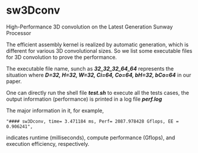 # sw3Dconv
High-Performance 3D convolution on the Latest Generation Sunway Processor

The efficient assembly kernel is realized by automatic generation, which is different for various 3D convolutional sizes.
So we list some executable files for 3D convolution to prove the performance.

The executable file name, sunch as ***32_32_32_64_64*** represents the situation where
***D=32, H=32, W=32, Ci=64, Co=64, bH=32, bCo=64*** in our paper.

One can directly run the shell file ***test.sh*** to execute all the tests cases, 
the output information (performance) is printed in a log file ***perf.log***

The major information in it, for example, 

```"#### sw3Dconv, time= 3.471184 ms, Perf= 2087.978428 Gflops, EE = 0.906241",```

indicates runtime (milliseconds), compute performance (Gflops), and execution efficiency, respectively.
